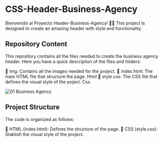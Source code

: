 # CSS-Header-Business-Agency
Bienvenido al Proyecto Header-Business-Agency! 🏡🎨 This project is designed to create an amazing header with style and functionality. 

## Repository Content
This repository contains all the files needed to create the business agency header. Here you have a quick description of the files and folders:

📂 img: Contains all the images needed for the project.
📄 index.html: The main HTML file that structure the page. Html
📄 style.css: The CSS file that defines the visual style of the poject. Css

![01  Business Agency](https://github.com/Frenchitas/CSS-Header-Business-Agency/assets/134218245/b20b635d-a4f9-4b59-94bb-d38cc453c133)

## Project Structure
The code is organized as follows:

🧱 HTML (index.html): Defines the structure of the page.
🎨 CSS (style.css): Stablish the visual style of the project.
